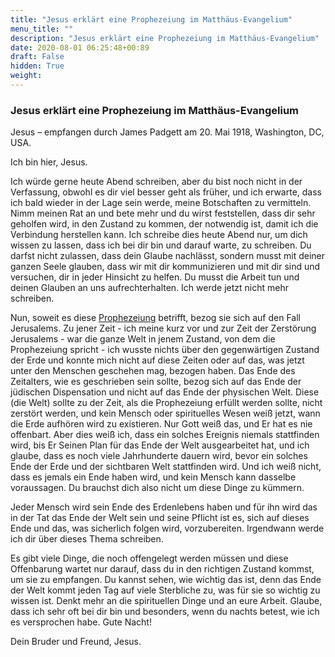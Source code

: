 ```yaml
---
title: "Jesus erklärt eine Prophezeiung im Matthäus-Evangelium"
menu_title: ""
description: "Jesus erklärt eine Prophezeiung im Matthäus-Evangelium"
date: 2020-08-01 06:25:48+00:89
draft: False
hidden: True
weight:
---
```

### Jesus erklärt eine Prophezeiung im Matthäus-Evangelium

Jesus – empfangen durch James Padgett am 20. Mai 1918, Washington, DC, USA.

Ich bin hier, Jesus.

Ich würde gerne heute Abend schreiben, aber du bist noch nicht in der Verfassung, obwohl es dir viel besser geht als früher, und ich erwarte, dass ich bald wieder in der Lage sein werde, meine Botschaften zu vermitteln. Nimm meinen Rat an und bete mehr und du wirst feststellen, dass dir sehr geholfen wird, in den Zustand zu kommen, der notwendig ist, damit ich die Verbindung herstellen kann. Ich schreibe dies heute Abend nur, um dich wissen zu lassen, dass ich bei dir bin und darauf warte, zu schreiben. Du darfst nicht zulassen, dass dein Glaube nachlässt, sondern musst mit deiner ganzen Seele glauben, dass wir mit dir kommunizieren und mit dir sind und versuchen, dir in jeder Hinsicht zu helfen. Du musst die Arbeit tun und deinen Glauben an uns aufrechterhalten. Ich werde jetzt nicht mehr schreiben.

Nun, soweit es diese [Prophezeiung](https://www.schlachterbibel.de/de/bibel/matthaeus/24?hl=1#hl) betrifft, bezog sie sich auf den Fall Jerusalems. Zu jener Zeit - ich meine kurz vor und zur Zeit der Zerstörung Jerusalems - war die ganze Welt in jenem Zustand, von dem die Prophezeiung spricht - ich wusste nichts über den gegenwärtigen Zustand der Erde und konnte mich nicht auf diese Zeiten oder auf das, was jetzt unter den Menschen geschehen mag, bezogen haben. Das Ende des Zeitalters, wie es geschrieben sein sollte, bezog sich auf das Ende der jüdischen Dispensation und nicht auf das Ende der physischen Welt. Diese (die Welt) sollte zu der Zeit, als die Prophezeiung erfüllt werden sollte, nicht zerstört werden, und kein Mensch oder spirituelles Wesen weiß jetzt, wann die Erde aufhören wird zu existieren. Nur Gott weiß das, und Er hat es nie offenbart. Aber dies weiß ich, dass ein solches Ereignis niemals stattfinden wird, bis Er Seinen Plan für das Ende der Welt ausgearbeitet hat, und ich glaube, dass es noch viele Jahrhunderte dauern wird, bevor ein solches Ende der Erde und der sichtbaren Welt stattfinden wird. Und ich weiß nicht, dass es jemals ein Ende haben wird, und kein Mensch kann dasselbe voraussagen. Du brauchst dich also nicht um diese Dinge zu kümmern.

Jeder Mensch wird sein Ende des Erdenlebens haben und für ihn wird das in der Tat das Ende der Welt sein und seine Pflicht ist es, sich auf dieses Ende und das, was sicherlich folgen wird, vorzubereiten. Irgendwann werde ich dir über dieses Thema schreiben.

Es gibt viele Dinge, die noch offengelegt werden müssen und diese Offenbarung wartet nur darauf, dass du in den richtigen Zustand kommst, um sie zu empfangen. Du kannst sehen, wie wichtig das ist, denn das Ende der Welt kommt jeden Tag auf viele Sterbliche zu, was für sie so wichtig zu wissen ist. Denkt mehr an die spirituellen Dinge und an eure Arbeit. Glaube, dass ich sehr oft bei dir bin und besonders, wenn du nachts betest, wie ich es versprochen habe. Gute Nacht!

Dein Bruder und Freund, Jesus.
